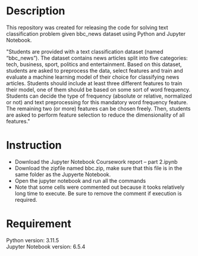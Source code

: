 # Description

This repository was created for releasing the code for solving text classification problem given bbc_news dataset using Python and Jupyter Notebook.

"Students are provided with a text classification dataset (named “bbc_news”). The dataset contains news articles split into five categories: tech, business, sport, politics and entertainment. Based on this dataset, students are asked to preprocess the data, select features and train and evaluate a machine learning model of their choice for classifying news articles. Students should include at least three different features to train their model, one of them should be based on some sort of word frequency. Students can decide the type of frequency (absolute or relative, normalized or not) and text preprocessing for this mandatory word frequency feature. The remaining two (or more) features can be chosen freely. Then, students are asked to perform feature selection to reduce the dimensionality of all features."

# Instruction
- Download the Jupyter Notebook Coursework report – part 2.ipynb
- Download the zipfile named bbc.zip, make sure that this file is in the same folder as the Jupyerte Notebook.
- Open the jupyter notebook and run all the commands
- Note that some cells were commented out because it tooks relatively long time to execute. Be sure to remove the comment if execution is required.

# Requirement
Python version: 3.11.5 <br>
Jupyter Notebook version: 6.5.4 <br>
